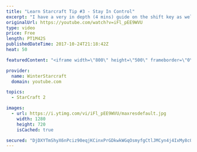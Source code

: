 ```yaml
---
title: "Learn Starcraft Tip #3 - Stay In Control"
excerpt: "I have a very in depth (4 mins) guide on the shift key as well here https://www.youtube.com/watch?v=7x9pHr544oY"
originalUrl: https://youtube.com/watch?v=iFl_pEE9WVU
type: video
price: Free
length: PT1M42S
publishedDateTime: 2017-10-24T21:18:42Z
heat: 50

featuredContent: "<iframe width=\"800\" height=\"500\" frameborder=\"0\" src=\"https://www.youtube.com/embed/iFl_pEE9WVU\" allow=\"accelerometer; autoplay; encrypted-media; gyroscope; picture-in-picture\" allowfullscreen></iframe>"

provider:
  name: WinterStarcraft
  domain: youtube.com

topics:
  - StarCraft 2

images:
  - url: https://i.ytimg.com/vi/iFl_pEE9WVU/maxresdefault.jpg
    width: 1280
    height: 720
    isCached: true

secured: "DjDXYTmShyX6nPciz90eqjKCinxPrGDkwkWGqOsmyfgCtlJMCyn4j4IxMy8cQLoqXrJcQ98CbIAv8RVu+bEr4GJ0dkj+R6HjsaDcJfWEqMW4hq/0IWMuBDHuH5WjPwC1OYNg+ft9qqWEVz3J3wa9LSIRbqio8bgbKza3SKuG7YMQbVNVnCgtxrz1tH7lMiMatoO1bXWi0C/pOP9lJViEyAcBQL36mqsI+4uUeYxPqSEJx/bAHHvimqDgRsJUtcaRcGxk+P+2kY+J7lskxqWYKZAKvSn1FS5zzXkBrp6RCVHo3UAR3v4AqiK7chUafIPkDDBHESAbB5gGvKeOH6TBvTx26LDs2cAFKt/4fK//FeVVWdC4ipdLsbTKjw0t23Af610vT6PeR1kSL2+lpPfn8UO9gRCbfdEZMuVyK0LUCWA=;7ov5CyMHxhnJBkY7AdwGPQ=="
---
```


